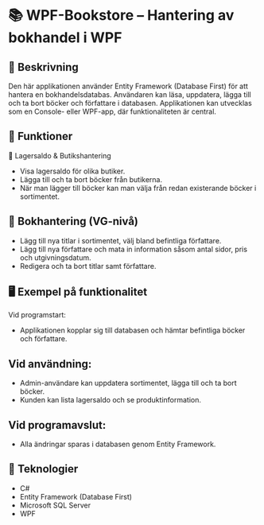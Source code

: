 # 📚 WPF-Bookstore – Hantering av bokhandel i WPF
## 📌 Beskrivning
Den här applikationen använder Entity Framework (Database First) för att hantera en bokhandelsdatabas. Användaren kan läsa, uppdatera, lägga till och ta bort böcker och författare i databasen. Applikationen kan utvecklas som en Console- eller WPF-app, där funktionaliteten är central.

## 🔧 Funktioner
🏪 Lagersaldo & Butikshantering
- Visa lagersaldo för olika butiker.
- Lägga till och ta bort böcker från butikerna.
- När man lägger till böcker kan man välja från redan existerande böcker i sortimentet.

## 📖 Bokhantering (VG-nivå)
- Lägg till nya titlar i sortimentet, välj bland befintliga författare.
- Lägg till nya författare och mata in information såsom antal sidor, pris och utgivningsdatum.
- Redigera och ta bort titlar samt författare.

## 🖥️ Exempel på funktionalitet
Vid programstart:

- Applikationen kopplar sig till databasen och hämtar befintliga böcker och författare.

## Vid användning:

- Admin-användare kan uppdatera sortimentet, lägga till och ta bort böcker.
- Kunden kan lista lagersaldo och se produktinformation.

## Vid programavslut:

- Alla ändringar sparas i databasen genom Entity Framework.

## 🚀 Teknologier
- C#
- Entity Framework (Database First)
- Microsoft SQL Server
- WPF
